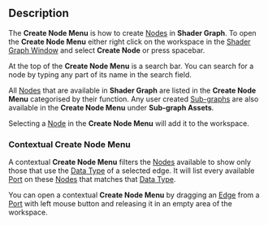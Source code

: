 ## Description

The **Create Node Menu** is how to create [Nodes](Node.md) in **Shader Graph**. To open the **Create Node Menu** either right click on the workspace in the [Shader Graph Window](Shader-Graph-Window.md) and select **Create Node** or press spacebar.

At the top of the **Create Node Menu** is a search bar. You can search for a node by typing any part of its name in the search field.

All [Nodes](Node.md) that are available in **Shader Graph** are listed in the **Create Node Menu** categorised by their function. Any user created [Sub-graphs](Sub-graph.md) are also available in the **Create Node Menu** under **Sub-graph Assets**.

Selecting a [Node](Node.md) in the **Create Node Menu** will add it to the workspace.

### Contextual Create Node Menu

A contextual **Create Node Menu** filters the [Nodes](Node.md) available to show only those that use the [Data Type](Data-Type.md) of a selected edge. It will list every available [Port](Port.md) on these [Nodes](Node.md) that matches that [Data Type](Data-Type.md).

You can open a contextual **Create Node Menu** by dragging an [Edge](Edge.md) from a [Port](Port.md) with left mouse button and releasing it in an empty area of the workspace.